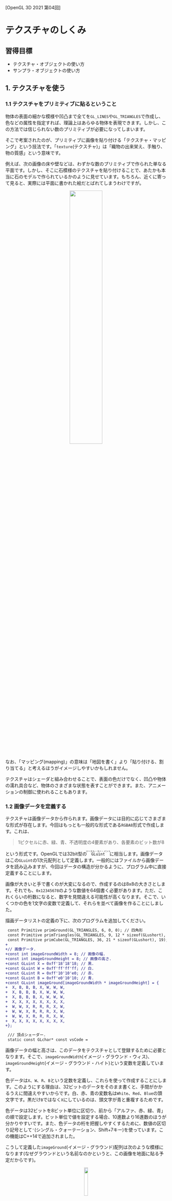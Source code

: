 [OpenGL 3D 2021 第04回]

# テクスチャのしくみ

## 習得目標

* テクスチャ・オブジェクトの使い方
* サンプラ・オブジェクトの使い方

## 1. テクスチャを使う

### 1.1 テクスチャをプリミティブに貼るということ

物体の表面の細かな模様や凹凸まで全てを`GL_LINES`や`GL_TRIANGLES`で作成し、色などの属性を指定すれば、理論上はあらゆる物体を表現できます。しかし、この方法では信じられない数のプリミティブが必要になってしまいます。

そこで考案されたのが、プリミティブに画像を貼り付ける「テクスチャ・マッピング」という技法です。「`texture`(テクスチャ)」は「織物の出来栄え、手触り、物の質感」という意味です。

例えば、次の画像の床や壁などは、わずかな数のプリミティブで作られた単なる平面です。しかし、そこに石模様のテクスチャを貼り付けることで、あたかも本当に石のモデルで作られているかのように見せています。もちろん、近くに寄って見ると、実際には平面に書かれた絵だとばれてしまうわけですが。

<p align="center">
<img src="images/04_textured_image.jpg" width="45%" />
</p>

なお、「マッピング(mapping)」の意味は「地図を書く」より「貼り付ける、割り当てる」と考えるほうがイメージしやすいかもしれません。

テクスチャはシェーダと組み合わせることで、表面の色だけでなく、凹凸や物体の濡れ具合など、物体のさまざまな状態を表すことができます。また、アニメーションの制御に使われることもあります。

### 1.2 画像データを定義する

テクスチャは画像データから作られます。画像データには目的に応じてさまざまな形式が存在します。今回はもっとも一般的な形式である`RGBA8`形式で作成します。これは、

>1ピクセルに赤、緑、青、不透明度の4要素があり、各要素のビット数が8

という形式です。OpenGLでは32bit型の<ruby>`GLuint`<rt>ジーエル・ユー・イント</rt></ruby>に相当します。画像データはこの`GLuint`の1次元配列として定義します。一般的にはファイルから画像データを読み込みますが、今回はデータの構造が分かるように、プログラム中に直接定義することにします。

画像が大きいと手で書くのが大変になるので、作成するのは8x8の大きさとします。それでも、`0x12345678`のような数値を64個書く必要があります。ただ、これくらいの桁数になると、数字を見間違える可能性が高くなります。そこで、いくつかの色を1文字の変数で定義して、それらを並べて画像を作ることにしました。

描画データリストの定義の下に、次のプログラムを追加してください。

```diff
 const Primitive primGround(GL_TRIANGLES, 6, 0, 0); // 四角形
 const Primitive primTriangles(GL_TRIANGLES, 9, 12 * sizeof(GLushort), 0); // 三角形
 const Primitive primCube(GL_TRIANGLES, 36, 21 * sizeof(GLushort), 19); // 立方体
+
+// 画像データ.
+const int imageGroundWidth = 8; // 画像の幅.
+const int imageGroundHeight = 8; // 画像の高さ.
+const GLuint X = 0xff'18'18'18; // 黒.
+const GLuint W = 0xff'ff'ff'ff; // 白.
+const GLuint R = 0xff'10'10'e0; // 赤.
+const GLuint B = 0xff'e0'10'10; // 青.
+const GLuint imageGround[imageGroundWidth * imageGroundHeight] = {
+  X, B, B, B, X, W, W, W,
+  X, B, B, B, X, W, W, W,
+  X, B, B, B, X, W, W, W,
+  X, X, X, X, X, X, X, X,
+  W, W, X, R, R, R, X, W,
+  W, W, X, R, R, R, X, W,
+  W, W, X, R, R, R, X, W,
+  X, X, X, X, X, X, X, X,
+};

 /// 頂点シェーダー.
 static const GLchar* const vsCode =
```

画像データの幅と高さは、このデータをテクスチャとして登録するために必要となります。そこで、`imageGroundWidth`(イメージ・グラウンド・ウィス)、`imageGroundHeight`(イメージ・グラウンド・ハイト)という変数を定義しています。

色データは`X`、`W`、`R`、`B`という定数を定義し、これらを使って作成することにします。このようにする理由は、32ビットのデータをそのまま書くと、手間がかかるうえに間違えやすいからです。白、赤、青の変数名は`White`、`Red`、`Blue`の頭文字です。黒だけ`B`ではなく`X`にしているのは、頭文字が青と重複するためです。

色データは32ビットを8ビット単位に区切り、前から「アルファ、赤、緑、青」の順で設定します。ビット単位で値を設定する場合、10進数より16進数のほうが分かりやすいです。また、色データの桁を把握しやすくするために、数値の区切り記号として`'`(シングル・クォーテーション、Shift+7キー)を使っています。この機能はC++14で追加されました。

こうして定義した`imageGround`(イメージ・グラウンド)配列は次のような模様になります(なぜグラウンドという名前なのかというと、この画像を地面に貼る予定だからです)。

<p align="center">
<img src="images/04_first_texture.png" width="15%" />
</p>

ところで、この画像では赤い部分が上に、青い部分が下になっていますね。しかし、先程定義した画像データでは、赤色を表す変数`R`は下に、青色を示す変数`B`は上に書いています。上下が逆さまになってますね。理由は、OpenGLの画像データが、画像の下から上に向かって記録するルールになっているからです。

### 1.3 <ruby>CreateImage2D<rt>クリエイト・イメージ・ツーディ</rt></ruby>を宣言する

それでは、画像データをテクスチャとして使えるようにしていきましょう。テクスチャを作成する関数は`CreateImage2D`(クリエイト・イメージ・ツーディ)という名前にします。`GLContext.h`を開き、次のプログラムを追加してください。

```diff
 GLuint CreateVertexArray(GLuint vboPosition, GLuint vboColor, GLuint ibo);
 GLuint CreateProgram(GLenum type, const GLchar* code);
 GLuint CreatePipeline(GLuint vp, GLuint fp);
+GLuint CreateImage2D(GLsizei width, GLsizei height, const void* data);

 } // namespace GLContext

 #endif // GLCONTEXT_H_INCLUDED
```

テクスチャの作成にはさまざまな情報が必要ですが、そのすべてを引数で指定するのは現実的ではありません。今回は、最低限必要な画像の幅、画像の高さ、画像データの3つを引数で指定できるようにして、残りの情報は関数の中で設定することにしました。

### 1.4 <ruby>CreateImage2D<rt>クリエイト・イメージ・ツーディ</rt></ruby>を定義する

テクスチャ作成関数は少し長いので、ちょっとずつ実装していきます。最初はコメントと雛形から書いていきましょう。`GLContext.cpp`を開き、`CreatePipeline`関数の定義の下に、次のプログラムを追加してください。

```diff
     glDeleteProgramPipelines(1, &id);
     return 0;
   }
   return id;
 }
+
+/**
+* 2Dテクスチャを作成する.
+*
+* @param width   画像の幅(ピクセル数).
+* @param height  画像の高さ(ピクセル数).
+* @param data    画像データのアドレス.
+*
+* @retval 0以外  作成したテクスチャ・オブジェクトのID.
+* @retval 0      テクスチャの作成に失敗.
+*/
+GLuint CreateImage2D(GLsizei width, GLsizei height, const void* data)
+{
+  glGetError(); // エラー状態をリセット.
+
+  GLuint id;
+
+  return id;
+}

 } // namespace GLContext
```

それではテクスチャ作成プログラムを書いていきましょう。テクスチャの作成は以下の4つの手順で行います。

>1. テクスチャ・オブジェクトを作成する。
>2. テクスチャ用のGPUメモリを確保する。
>3. テクスチャデータをGPUメモリにコピーする。
>4. テクスチャのパラメータを設定する。

`1.`の「テクスチャ・オブジェクトの作成」は、`glCreateTextures`(ジーエル・クリエイト・テクスチャーズ)関数で行います。`2.`の「GPUメモリの確保」は、`glTextureStorage2D`(ジーエル・テクスチャ・ストレージ・ツーディ)関数で行います。`CreateImage2D`関数の定義に次のプログラムを追加してください。

```diff
 GLuint CreateImage2D(GLsizei width, GLsizei height, const void* data)
 {
   glGetError(); // エラー状態をリセット.

+  // テクスチャ・オブジェクトを作成し、GPUメモリを確保する.
   GLuint id;
+  glCreateTextures(GL_TEXTURE_2D, 1, &id);
+  glTextureStorage2D(id, 1, GL_RGBA8, width, height);

   return id;
 }
```

<p><code class="tnmai_code"><strong>【書式】</strong><br>
void glCreateTextures(テクスチャの種類, 作成する数,<br>
&emsp;テクスチャ・オブジェクトIDを格納する変数のアドレス);
</code></p>

`glCreateTextures`は指定した種類のテクスチャ・オブジェクトを作成します。`glCreateBuffers`や`glCreateVertexArrays`などと同じく、一度に複数のオブジェクトを作成できます。

テクスチャの種類には様々なものが指定できますが、本テキストで使うテクスチャの種類は`GL_TEXTURE_2D`だけです。よく使われるテクスチャの種類を以下に示します。

定数名|内容
---|---
<ruby>GL_TEXTURE_1D<rt>ジーエル・テクスチャ・ワンディ</rt></rubh>|一次元画像
<ruby>GL_TEXTURE_2D<rt>ジーエル・テクスチャ・ツーディ</rt></rubh>|二次元画像
<ruby>GL_TEXTURE_3D<rt>ジーエル・テクスチャ・スリーディ</rt></rubh>|三次元画像
<ruby>GL_TEXTURE_CUBE_MAP<rt>ジーエル・テクスチャ・キューブ・マップ</rt></rubh>|キューブマップ画像
<ruby>GL_TEXTURE_2D_ARRAY<rt>ジーエル・テクスチャ・ツーディ・アレイ</rt></rubh>|二次元画像の配列
<ruby>GL_TEXTURE_BUFFER<rt>ジーエル・テクスチャ・バッファ</rt></rubh>|数値を格納するテクスチャ

テクスチャにはここに挙げた以外にも様々な種類があります。詳しくは`https://www.khronos.org/opengl/wiki/Texture#Theory`を参照してください。

<p><code class="tnmai_code"><strong>【書式】</strong><br>
void glTextureStorage2D(テクスチャ・オブジェクトID, 作成するレベル数,<br>
&emsp;内部イメージ形式, テクスチャの幅, テクスチャの高さ);
</code></p>

`glTextureStorage2D`はGPUメモリを確保し、テクスチャ・オブジェクトに割り当てます。必要なメモリ量は引数から自動的に計算されます。

「作成するレベル数」は、テクスチャが持つ「ミップマップ・レベルの枚数」です。ミップマップ(MIP map)というのは「オブジェクトとカメラの距離に応じて大きさの違うテクスチャを使い分ける機能」のことです。

プリミティブが遠くに表示される場合、そこに貼り付けた画像も縮小されます。しかし、画像の縮小はとても時間のかかる処理なので、ゲームなどでは使い物になりません。

しかし、実際のGPUは確かに非常に素早く縮小をやってのけています。実は、GPUは1/2の縮小までなら高速かつ正しく縮小できるように作られているのです。そのかわり、1/2より小さくなる場合は縮小っぽく見える処理でごまかします。そのため、あまり綺麗な見た目にはなりません。

MIPMAPは、事前に1/2, 1/4, 1/8,...のサイズに縮小した画像を用意しておくことで、どんなサイズでも正確に縮小できるようにします。また、遠距離の物体に対して巨大なテクスチャを読み込む必要がなくなるため、GPUが処理に使う時間も短くなります。

MIPMAPはレベル0が最も距離が近い場合で、数字が大きくなるほどより遠い場合に使われるテクスチャとなります。レベルの最大値はハードウェアやドライバによって違いますが、8か16が多いです。

>**【MIPってどういう意味？】**<br>
>MIPはラテン語の「*multum in parvo*」の略称です。これは「小さな入れ物に、たくさんの物が入っている」というような意味だそうです。

「内部イメージ形式」は、画像データがどのようにGPUメモリに格納されるかを指定します。よく使われる形式を以下に示します。

定数名|意味
:-:|---
<ruby>GL_R8<rt>ジーエル・アール・はち</rt></ruby>|8bitの赤成分のみ
<ruby>GL_RGBA8<rt>ジーエル・アールジービーエー・はち</rt></ruby>|それぞれ8bitの赤緑青および透明度の4成分
<ruby>GL_RGBA16F<rt>ジーエル・アールジービーエー・じゅうろく・エフ</rt></ruby>|それぞれ16bit浮動小数点数の赤緑青および透明度の4成分
<ruby>GL_RGB565<rt>ジーエル・アールジービー・ごーろくご</rt></ruby>|5bitの赤、6bitの緑、5bitの青の3成分

なお、一部の色成分だけを格納する形式を指定した場合、格納されない色成分を読み出した結果は0になります。例えば`GL_R8`を指定すると、赤成分だけを持つテクスチャが作られます。このテクスチャから緑や青成分を読み出すと、常に`0.0`になるということです。

`GL_R8`は、白黒画像を扱うために使われます。赤色だけの画像を扱えないわけではありませんが、基本的には単に1成分の画像を表す形式です。なお、現実の世界では純粋に単一色で表現できる物体はほとんど存在せず、基本的にはすべての色成分が混じっています。そのため、単色に見える物体であっても`GL_RGBA8`などのほうが適しています。

その他のさまざまな内部イメージ形式について、詳しくは`https://www.khronos.org/opengl/wiki/Image_Format`を参照してください。

「テクスチャの幅」と「テクスチャの高さ」は、テクスチャの縦と横のピクセル数です。今回は画像と同じにしています。最小値は`1`です。最大値は実行環境によって違いますが、OpenGL 4.0までは少なくとも`1024`、OpenGL 4.1以降は少なくとも`16384`が保証されています。

>**【数字の英語読みと日本語読み】**<br>
>英語のほうが発音が長くなる傾向があるため、数字部分に限っては日本語で読まれることが多いです。しかし、1D,2D,3Dについては、慣習的にワンディ、ツーディ、スリーディと発音されることが多いようです。とはいえ、いちディ、にーディ、さんディでも全く問題はありません。日本人になら十分に通じます。

### 1.5 GPUメモリに画像データを転送する

テクスチャ・オブジェクトを作成しGPUメモリを確保したら、そこに画像データを転送します。これには`glTextureSubImage2D`(ジーエル・テクスチャ・サブ・イメージ・ツーディ)関数を使います。

```diff
   GLuint id;
   glCreateTextures(GL_TEXTURE_2D, 1, &id);
   glTextureStorage2D(id, 1, GL_RGBA8, width, height);
+
+  // GPUメモリにデータを転送する.
+  glTextureSubImage2D(id, 0, 0, 0, width, height, GL_RGBA, GL_UNSIGNED_BYTE, data);
+  const GLenum result = glGetError();
+  if (result != GL_NO_ERROR) {
+    std::cerr << "[エラー]" << __func__ << "テクスチャの作成に失敗\n";
+    glDeleteTextures(1, &id);
+    return 0;
+  }

   return id;
 }
```

<p><code class="tnmai_code"><strong>【書式】</strong><br>
void glTextureSubImage2D(テクスチャ・オブジェクトID, 転送先レベル,<br>
&emsp;転送先X座標, 転送先Y座標, 転送データの幅, 転送データの高さ,<br>
&emsp;ピクセル形式, データの型, データのアドレス);
</code></p>

やたらとたくさんの引数を持つ関数ですが、言っていることは「「幅、高さ、画像形式、データの型」で定義されたデータを、テクスチャの「レベル、転送先X, Y座標」の位置にコピーせよ」という意味です。

例えば`glTextureStorage2D(id, 4, GL_RGBA8, 800, 600);`という引数でGPUメモリを確保したとします(緑の四角)。そこに`glTextureSubImage2D(id, 0, 200, 50, 500, 400, GL_RGBA, GL_UNSIGNED_BYTE, data);`という引数でデータを転送した場合、そのデータは下図のように転送されます(赤の四角)。

<p align="center">
<img src="images/04_gltexturesubimage2d.png" width="60%" /><br>
[800x600のテクスチャの(200, 50)の位置に、500x400の画像を転送]
</p>

「ピクセル形式」はデータに格納されている「色の種類と順序」を指定します。例えば、赤緑青の順で成分が格納されている場合は`GL_RGB`(ジーエル・アールジービー)を指定します。赤成分のみのデータの場合は`GL_RED`(ジーエル・レッド)を指定します。詳しくは`https://www.khronos.org/opengl/wiki/Pixel_Transfer#Pixel_format`を参照してください。

ピクセル形式と内部イメージ形式が異なる場合、OpenGLはピクセル形式を内部イメージ形式に変換してGPUメモリにコピーします。

>**【内部イメージ形式とピクセル形式の違い】**<br>
>「ピクセル形式」は、GPUメモリを確保するときに出てきた「内部イメージ形式」とよく似ています。しかし、両者はまったく異なる意味で使われます。間違えやすいので注意してください。とはいえ、多くの場合はほぼ同じ形式を指定することになります。<br>
>また、歴史的な理由で内部イメージ形式には、ピクセル形式と同じ定数を指定することが出来てしまいます。しかし、内部イメージ形式には常に`GL_RGBA8`のように末尾にサイズの付いた定数(あるいは圧縮形式の定数)を使ってください。そうすれば、ピクセル形式と混同することを避けられるでしょう。

「データの型」という引数は、転送元の(CPUメモリにある)画像が、どのように色を格納しているかを指定します。基本的には「各色成分の大きさ」を指定しますが、特殊な格納形式の場合は対応する定数を指定します。

例えば画像データの色成分が各色8ビット(=1バイト)で格納されている(一般的な画像の)場合、`GL_UNSIGNED_BYTE`を指定します。色成分が各色5ビットで、それを16ビット(=2バイト)に結合した値が格納されている場合は、`GL_UNSIGNED_SHORT_5_5_5_1`を指定します。詳しくは`https://www.khronos.org/opengl/wiki/Pixel_Transfer#Pixel_type`を参照してください。

データを転送したあとは、`glGetError`関数でエラーチェックを行います。エラー自体はデバッグ出力機能で検出できますが、エラーの有無で処理を分けたいときは自分で調べる必要があります。

`glGetError`は、エラーがなければ`GL_NO_ERROR`を返します。ということは、エラーが起きたときは「それ以外」が返されるわけです。だから、`result != GL_NO_ERROR`の場合にエラー処理を行うようにしています。

エラーが起きたときは、作成したテクスチャ・オブジェクトを削除しなくてはなりません。これには`glDeleteTextures`(ジーエル・デリート・テクスチャーズ)関数を使います。

<p><code class="tnmai_code"><strong>【書式】</strong><br>
void glDeleteTextures(削除する数,<br>
&emsp;テクスチャ・オブジェクトIDを格納する変数のアドレス);
</code></p>

テクスチャを削除したら`0`を返して終了します。バッファ・オブジェクトと同様に、`0`は「テクスチャ・オブジェクトがない」ことを示すからです。

これで`CreateImage2D`関数は完成です。

>**【1章のまとめ】**<br>
>
>* OpenGLの画像データは「画像の下から上」に向かって記録。
>* `glTextureSubImage2D`関数は、テクスチャの好きな場所に、好きな大きさのデータをコピーできる。

<div style="page-break-after: always"></div>

## 2. テクスチャの表示

### 2.1 テクスチャオブジェクトを作成する

`CreateImage2D`を使ってテクスチャオブジェクトを作成していきます。`degree`変数を定義するプログラムの下に、次のプログラムを追加してください。

```diff
   // 座標変換行列の回転角度.
   float degree = 0;

+  // テクスチャを作成.
+  const GLuint texGround = GLContext::CreateImage2D(
+    imageGroundWidth, imageGroundHeight, imageGround);
+  if (!texGround) {
+    return 1;
+  }

   // メインループ.
   while (!glfwWindowShouldClose(window)) {
```

地面用のテクスチャにする予定なので、変数名は`texGround`(テックス・グラウンド)としました。これでテクスチャオブジェクトの作成は完了です。

### 2.2 テクスチャオブジェクトを削除する

作成したテクスチャオブジェクトは、不要になったら削除しなければなりません。後始末をするプログラムに、次のプログラムを追加してください。

```diff
     glfwSwapBuffers(window);
   }

   // 後始末.
+  glDeleteTextures(1, &texGround);
   glDeleteProgramPipelines(1, &pipeline);
   glDeleteProgram(fp);
   glDeleteProgram(vp);
```

テクスチャオブジェクトを削除するには、`CreateImage2D`関数でも使った`glDeleteTextures`を使います。

### 2.4 サンプラとテクスチャ・イメージ・ユニット

OpenGLは作成したテクスチャオブジェクトを自動的に使ってくれたりはしません。テクスチャを使うようにシェーダを書き換える必要があります。`GLSL`でテクスチャを扱うには、テクスチャを選択する`sampler`(サンプラ)型と、テクスチャから色を取得する`texture`(テクスチャ)関数を使います。

テクスチャの種類に応じてさまざまなサンプラが存在します。今回扱うのは2Dテクスチャなので、`sampler2D`(サンプラ・ツーディ)を使います。1Dテクスチャなら`sampler1D`、3Dテクスチャなら`sampler3D`というように、テクスチャの種類によって使えるサンプラ型が決められています。間違ったサンプラ型を指定するとテクスチャを読み込めません。

サンプラ変数の名前は`texColor`(テックス・カラー)とします(`tex`は`texture`の短縮形)。それでは、フラグメント・シェーダに次のプログラムを追加してください。

```diff
 static const GLchar* const fsCode =
   "#version 450 \n"
   "layout(location=0) in vec4 inColor; \n"
   "out vec4 fragColor; \n"
+  "layout(binding=0) uniform sampler2D texColor; \n"
   "void main() { \n"
-  "  fragColor = inColor; \n"
+  "  vec4 tc = texture(texColor, gl_FragCoord.xy * 0.01); \n"
+  "  fragColor = inColor * tc; \n"
   "}";
```

サンプラは`uniform`変数でなければなりません。また、レイアウト修飾子には、`location`ではなく`binding`(バインディング)修飾子を書きます。`binding`修飾子は「テクスチャ・イメージ・ユニット」のユニット番号を指定します。

「テクスチャ・イメージ・ユニット」はOpenGLコンテキストの一部で、テクスチャとサンプラの割り当てを管理しています。サンプラ、テクスチャ、そしてテクスチャ・イメージ・ユニットは次の図のように接続されます。

<p align="center">
<img src="images/04_texture_image_unit.png" width="66%" /><br>
</p>

この図では、テクスチャAはユニット0を通じてサンプラXに割り当てられ、テクスチャBはユニット4を通じてサンプラYに割り当てられます。同様に、テクスチャCとサンプラZはユニット1を通じてつながっています。

同じテクスチャを複数のユニットに割り当てることができます。また、同じユニットに複数のサンプラを割り当てることもできます。例えば、テクスチャAをユニット0とユニット1に割り当て、ユニット0にはサンプラXとZを、ユニット1にはサンプラYを割り当てる、ということも可能です。

### 2.5 テクスチャから色を読み取る

<p><code class="tnmai_code"><strong>【書式】</strong><br>
vec4 texture(サンプラ, テクスチャ座標);
</code></p>

`texture`関数は、「サンプラ」に割り当てられたテクスチャから、「テクスチャ座標」の位置にある色を読み取ります。テクスチャ座標には`gl_FragCoord`(ジーエル・フラグ・コード)変数を使います。

`gl_FragCoord`は`vec4`型の`in`変数で、`gl_Position`と同じく`GLSL`で用途が決められています。この変数は`GLSL`が自動的に定義してくれるので、プログラマが定義する必要はありません。

`gl_FragCoord`には、スクリーン座標系においてピクセルが描かれる位置が格納されます。スクリーン座標系なので原点(0, 0)は左下、画面サイズは1280x720なので右上が(1279, 719)になります。ただ、この数値はテクスチャ座標としては大きすぎます。そこで、もう少し小さい数値にするために`0.01`を掛けているわけです。

#### スウィズリング

`vec4`など`GLSL`のベクトル型には「スウィズリング」という機能があります。`.`(ピリオド)に続いて`x`, `y`, `z`, `w`を書くことで、一部の要素だけを取り出したり、順序を入れ替えて取り出すことができます。上記のプログラムでは`gl_FragCoord`変数をテクスチャ座標として使うために、xy要素を2要素ベクトル(つまり`vec2`型)として取り出しています。

#### ベクトルの乗算

ベクトル型の乗算は、以下に示すように、お互いの要素を個別に乗算した結果になります。

>  ```c++
>  vec4 a = vec4(1, 2, 3, 4);
>  vec4 b = vec4(8, 7, 6, 5);
>  vec4 c = a * b;
>  vec4 d;
>  d.x = a.x * b.x;
>  d.y = a.y * b.y;
>  d.z = a.z * b.z;
>  d.w = a.w * b.w;
>  //この時点で変数cとdの値は等しい
>  ```

乗算だけでなく四則演算は全てこのルールで動作します。上記のプログラムでは、頂点カラーとテクスチャカラーを合成するために乗算を使っています。

### 2.7 テクスチャをテクスチャ・イメージ・ユニットに割り当てる

テクスチャを表示するための最後の仕事は、テクスチャをテクスチャ・イメージ・ユニットに割り当てる作業です。地面を表示するプログラムに、次のプログラムを追加してください。

```diff
     const glm::mat4 matMVP = matProj * matView * matModel;
     glProgramUniformMatrix4fv(vp, locMatTRS, 1, GL_FALSE, &matMVP[0][0]);
+
+    glBindTextureUnit(0, texGround); // テクスチャを割り当てる.

     primGround.Draw();
     primTriangles.Draw();
     primCube.Draw();
```

<p><code class="tnmai_code"><strong>【書式】</strong><br>
void glBindTextureUnit(ユニット番号, テクスチャオブジェクトID);
</code></p>

`glBindTextureUnit`関数を使うと、指定したテクスチャを「ユニット番号」に対応するテクスチャ・イメージ・ユニットに割り当てます。

プログラムが書けたらビルドして実行してください。以下ような画像が表示されたら成功です。

<p align="center">
<img src="images/04_result_1.png" width="50%" /><br>
</p>

>**【同時に使えるテクスチャの数】**<br>
>テクスチャ・イメージ・ユニットの数には限りがあります。さらに、シェーダステージごとに使える数の制限があります。OpenGL 4.1以上のバージョンでは、フラグメント・シェーダでは少なくとも16個のユニットが使えることになっています。この制限を超える数のテクスチャを使うときは、プログラムで適宜テクスチャを割り当て直さなくてはなりません。<br>
>なお、世の中には4.1対応を謳っているにもかかわらず、ユニット数が15個以下のGPUが存在しますので、気をつけてください。

### 2.8 テクスチャの割り当てを解除する

テクスチャを使い終わったら、すみやかに割り当てを解除しなければなりません。プリミティブを描画するたびに、割り当てられている全てのテクスチャに対して読み込み準備作業が発生するからです。

読み込み準備作業は、シェーダがそのテクスチャを使わなくても発生します。そのため、使われないテクスチャの準備にかかる時間のぶんだけ、本来の描画にかけられる時間が減ってしまいます。ですから、不必要に時間を消費しないように、使わないテクスチャの割り当てを解除しておく必要があるのです。

テクスチャの割り当てを解除するには`glBindTextureUnit`関数のテクスチャオブジェクトIDに`0`を指定します。OpenGLの仕様にはそう書いてあります。しかし、大変残念なことに、2021年3月現在、インテル社のWindows用グラフィックス・ドライバは、この仕様を満たしていません。

そこで、古い方法を使って割り当てを解除します。古い方法では`glActiveTexture`(ジーエル・アクティブ・テクスチャ)関数と、`glBindTexture`(ジーエル・バインド・テクスチャ)関数の2つを組み合わせます。プリミティブを描画するプログラムの下に、次のプログラムを追加してください。

```diff
     glBindTextureUnit(0, texGround); // テクスチャを割り当てる.

     primGround.Draw();
     primTriangles.Draw();
     primCube.Draw();
+
+    // テクスチャの割り当てを解除.
+    glActiveTexture(GL_TEXTURE0);
+    glBindTexture(GL_TEXTURE_2D, 0);

     glBindProgramPipeline(0);
     glBindVertexArray(0);
```

<p><code class="tnmai_code"><strong>【書式】</strong><br>
void glActiveTexture(テクスチャユニット番号);
</code></p>

`glActiveTexture`関数は、そのあとの`glBindTexture`関数が操作するテクスチャ・イメージ・ユニットの番号を指定します。ただし、番号は`GL_TEXTURE0`や`GL_TEXTURE15`といったマクロ定数で指定しなければなりません。

<p><code class="tnmai_code"><strong>【書式】</strong><br>
void glBindTexture(テクスチャの種類, テクスチャオブジェクトID);
</code></p>

`glBindTexture`関数は、`glActiveTexture`で指定したユニットに対して、テクスチャオブジェクトIDを割り当てます。テクスチャオブジェクトIDが`0`の場合は、現在割り当てられているテクスチャを解除します。

「テクスチャの種類」には、IDで指定したテクスチャが2次元テクスチャなのか、3次元テクスチャなのか、といったことをマクロ定数で指定します。バインドを解除するときは、現在割り当てられているテクスチャの種類を指定します。今回の場合、割り当てているのは2Dテクスチャなので、`GL_TEXTURE_2D`という定数を指定しています。

>**【なぜglBindTextureUnitが作られたのか】**<br>
>`glActiveTexture`と`glBindTexture`を使えば`glBindTextureUnit`と同じことが実現できます。それなのにOpenGL 4.5で`glBindTextureUnit`が追加されたのは、これらの古い関数は扱いを間違える可能性があったからです。古い方法では、種類の異なるテクスチャを同じテクスチャイメージスロットに割り当てることができてしまいます。割り当てたテクスチャのどれかひとつだけが有効で、それはOpenGLが勝手に決めてしまいます。つまり、使うテクスチャをプログラムで制御できないわけです。

プログラムが書けたらビルドして実行してください。割り当て解除プログラムを追加する前と全く同じ見え方になっていたら(多分)成功です。

<p align="center">
<img src="images/04_result_1.png" width="50%" /><br>
</p>

<pre class="tnmai_assignment">
<strong>【課題01】</strong>
立方体のための画像データを定義しなさい。大きさは6x6ピクセルで、上半分を緑色、下半分を茶色にしてください。配列変数の名前は<code>imageTree</code>としてください。
</pre>

<pre class="tnmai_assignment">
<strong>【課題02】</strong>
<code>GLContext::CreateImage2D</code>関数を使って、課題01で作成した<code>imageTree</code>からテクスチャオブジェクトを作成しなさい。テクスチャオブジェクトの変数名は<code>texTree</code>としてください。<code>glDeleteTextures</code>関数で削除するのを忘れないように。
</pre>

課題01と02で作成したテクスチャを立方体に貼り付けてみましょう。三角形を描画するプログラムの下に、次のプログラムを追加してください。

```diff
     primGround.Draw();
     primTriangles.Draw();
+
+    glBindTextureUnit(0, texTree); // テクスチャを割り当てる.
     primCube.Draw();

     // テクスチャの割り当てを解除.
     glActiveTexture(GL_TEXTURE0);
```

プログラムが書けたらビルドして実行してください。立方体が緑と茶色に塗られていたら成功です。

<p align="center">
<img src="images/04_result_1_1.png" width="50%" /><br>
</p>

>**【デフォルト・テクスチャに手を出すな！】**<br>
>実は、テクスチャ・オブジェクトID`0`には、OpenGLを初期化したときに自動的にテクスチャ・オブジェクトが割り当てられます(このテクスチャのことを「デフォルト・テクスチャ」といいます)。ですから厳密には「オブジェクトがない」という状態はありえません。デフォルト・テクスチャは、プリミティブごとにひとつのテクスチャしか使えなかったOpenGL 1.0時代の名残です。<br>
>デフォルト・テクスチャは特別扱いされていて、`glDeleteTextures`でも削除できません。また、他の`glCreate`系関数と同様に、`glCreateTextures`関数も絶対に`0`を返しません。しかし、それ以外はあらゆる操作を受け付けます。`0`を「テクスチャが設定されていないことを示す数値」として適切に使うために、デフォルト・テクスチャに何かを設定するべきではありません。

<br>

>**【2章のまとめ】**<br>
>
>* 「サンプラ」はシェーダがテクスチャを読み込むときに使うオブジェクト。
>* 「テクスチャ・イメージ・ユニット」はサンプラとテクスチャを結びつける機能。
>* シェーダでテクスチャを読み出すには、サンプラ変数を定義し、`texture`関数にサンプラ変数を指定する。
>* 環境によっては最新のOpenGLの関数が使えないことがある。

<div style="page-break-after: always"></div>

## 3. テクスチャ座標

### 3.1 テクスチャ座標を定義する

とりあえずは画像を表示できましたね。しかし、思っていたのとは違った見え方だったのではないでしょうか？　画像が地面と同じように、傾いて見えることを期待していたと思います。その理由は、プリミティブに「テクスチャ座標」を用意していなかったからです。

プリミティブに思い通りのテクスチャを貼り付けるには、画像の貼り付けたい部分の座標を、頂点データで指定しなければなりません。この座標を「テクスチャ座標」といいます。現在の頂点データにはテクスチャ座標がありませんので、追加していきましょう。

二次元画像の場合、当然ですがテクスチャ座標も二次元になります。テクスチャ座標は「テクスチャ座標系」で指定します。OpenGLのテクスチャ座標系は、画像の左下が原点(0,0)で画像の右上が(1,1)になっています。

<p align="center">
<img src="images/04_texture_coordinates.png" width="33%" /><br>
</p>

テクスチャ座標系の各軸は、`U, V`または`S, T`と呼ばれます(`X, Y`ではありません)。そのためテクスチャ座標は「UV座標」とか「ST座標」と呼ばれます。呼び方が違うだけで`UV`も`ST`も、`XY`と同じ2D座標です。そのため、実際のプログラムでは全て2Dベクトルとして扱います。

それでは、色データの定義の下に、次のプログラムを追加してください。

```diff
   {1.0f, 0.0f, 1.0f, 1.0f}, // 紫色
 };
+
+/// テクスチャ座標データ.
+const glm::vec2 texcoords[] = {
+  // 地面
+  { 0.0f, 0.0f},
+  { 1.0f, 0.0f},
+  { 1.0f, 1.0f},
+  { 0.0f, 1.0f},
+};

 /// インデックスデータ.
 const GLushort indices[] = {
```

テクスチャ座標は二次元座標なので`glm::vec2`(ジーエルエム・ベク・ツー)型の配列とします。変数名は`texcoords`(テックス・コーズ)とします。これは`texture coordinates`(テクスチャ・コーディネーツ、「テクスチャ座標」という意味)の短縮形です。

なお、本来は他のモデルについても、頂点データにテクスチャ座標を追加しなければなりません。しかし、手間がかかるので、とりあえず地面だけ設定しています。設定していない頂点のテクスチャ座標は(0, 0)になります。

>**【OpenGLのテクスチャ座標系はなぜSTなのか】**<br>
>OpenGLが`ST`を選んだ本当の理由は分かりません。そもそもテクスチャ座標系の軸の名前が`UV`や`ST`なのは、頂点座標との混同を避けるためです。`UV`については、頂点座標が`W`,`X`,`Y`,`Z`の4つを使っているので、その直前の文字が選ばれたと言われています。DirectXなど多くのシステムでは`UV`が使われています。<br>
>`ST`の由来は不明です。数学では平面上の座標を`r=r0+S*w+T*v`で表すから、という話があります。初期のOpenGLは学術的な利用が多かったので、その分野に関わる人間ならひと目で意味が分かる文字を選んだ、というのが根拠です。<br>
>また、OpenGLでは「エバリュエータ」と呼ばれる機能(現在は廃止)の座標に`U`と`V`を割り当てていました。これとの重複を避けるため、という理由もあったようです。<br>
>文献によっては「`ST`は`UV`を正規化した値(`S=U/テクスチャの幅`, `T=V/テクスチャの高さ`)」と説明されることもあります。実際、確かにOpenGLの`ST`は正規化されています。しかし、`UV`が正規化されていない値だという仕様は見当たりませんし、DirectXの`UV`は正規化されています。

### 3.2 テクスチャ座標をVAOに追加できるようにする

続いて、テクスチャ座標データを`VAO`に設定できるようにします。`GLContext.h`を開き、`CreateVertexArray`関数の宣言を次のように書き換えてください。

```diff
 namespace GLContext {

 GLuint CreateBuffer(GLsizeiptr size, const GLvoid* data);
-GLuint CreateVertexArray(GLuint vboPosition, GLuint vboColor, GLuint ibo);
+GLuint CreateVertexArray(GLuint vboPosition, GLuint vboColor,
+  GLuint vboTexcoord, GLuint ibo);
 GLuint CreateProgram(GLenum type, const GLchar* code);
 GLuint CreatePipeline(GLuint vp, GLuint fp);
 GLuint CreateImage2D(GLsizei width, GLsizei height, const void* data);
```

定義のほうにも引数を追加しましょう。`GLContext.cpp`を開き、次のインクルード文を追加してください。

```diff
 * @file GLContext.cpp
 */
 #include "GLContext.h"
+#include <glm/glm.hpp>
 #include <vector>
 #include <iostream>
```

`glm.hpp`は、GLMライブラリの基本的な型に関する宣言を含むヘッダファイルです。次に、`CreateVertexArray`関数の定義を次のように書き換えてください。

```diff
 * @param vboPosition VAOに関連付けられる座標データ.
 * @param vboColor    VAOに関連付けられるカラーデータ.
+* @param vboTexcoord VAOに関連付けられるテクスチャ座標データ.
 * @param ibo         VAOに関連付けられるインデックスデータ.
 *
 * @return 作成したVAO.
 */
-GLuint CreateVertexArray(GLuint vboPosition, GLuint vboColor, GLuint ibo)
+GLuint CreateVertexArray(GLuint vboPosition, GLuint vboColor,
+  GLuint vboTexcoord, GLuint ibo)
 {
-  if (!vboPosition || !vboColor || !ibo) {
+  if (!vboPosition || !vboColor || !vboTexcoord || !ibo) {
     return 0;
   }
```

続いて、空いている頂点アトリビュートにテクスチャ座標データを設定します。`0`と`1`は使用済みなので`2`番のアトリビュートを使うことにします。それから、空いているバインディング・ポイントを使ってテクスチャ座標データを頂点アトリビュートに割り当てます。アトリビュートと同じく2番のバインディング・ポイントを使うことにします。

`vboColor`をバインディング・ポイントに割り当てるプログラムの下に、次のテクスチャ座標を割り当てるプログラムを追加してください。

```diff
   glVertexArrayAttribBinding(id, colorIndex, colorBindingIndex);
   glVertexArrayVertexBuffer(id, colorBindingIndex, vboColor, 0, sizeof(Color));
+
+  // テクスチャ座標データをバインディングポイントに割り当てる.
+  const GLuint texcoordIndex = 2;
+  const GLuint texcoordBindingIndex = 2;
+  glEnableVertexArrayAttrib(id, texcoordIndex);
+  glVertexArrayAttribFormat(id, texcoordIndex, 2, GL_FLOAT, GL_FALSE, 0);
+  glVertexArrayAttribBinding(id,texcoordIndex, texcoordBindingIndex);
+  glVertexArrayVertexBuffer(
+    id, texcoordBindingIndex, vboTexcoord, 0, sizeof(glm::vec2));

   glVertexArrayElementBuffer(id, ibo);

   return id;
```

さきほど`glm.hpp`をインクルードしたのは、`GlVertexArrayVertexBuffer`関数に設定する「要素間の距離」の計算で使うためです。各関数については第02回のテキストを参照してください。

### 3.3 バッファオブジェクトをVAOに設定する

`Main.cpp`に戻り、テクスチャ座標データからバッファオブジェクトを作成します。`VAO`を作成するプログラムを、次のように変更してください。

```diff
   // VAOを作成する.
   const GLuint vboPosition = GLContext::CreateBuffer(sizeof(positions), positions);
   const GLuint vboColor = GLContext::CreateBuffer(sizeof(colors), colors);
+  const GLuint vboTexcoord = GLContext::CreateBuffer(sizeof(texcoords), texcoords);
   const GLuint ibo = GLContext::CreateBuffer(sizeof(indices), indices);
-  const GLuint vao = GLContext::CreateVertexArray(vboPosition, vboColor, ibo);
+  const GLuint vao = GLContext::CreateVertexArray(
+    vboPosition, vboColor, vboTexcoord, ibo);
   if (!vao) {
     return 1;
   }
```

作成したバッファオブジェクトは、不要になったら削除しなくてはならないのでした。後始末をしている部分に、次のプログラムを追加してください。

```diff
   glDeleteProgram(vp);
   glDeleteVertexArrays(1, &vao);
   glDeleteBuffers(1, &ibo);
+  glDeleteBuffers(1, &vboTexcoord);
   glDeleteBuffers(1, &vboColor);
   glDeleteBuffers(1, &vboPosition);
```

### 3.4 頂点シェーダにテクスチャ座標を送る

テクスチャ座標データを用意して`VAO`に設定したので、そのデータを使うようにシェーダを書きかえましょう。頂点データは頂点シェーダに送られますので、まずはこちらから対応していきます。`Main.cpp`を開き、頂点シェーダに次のプログラムを追加してください。

```diff
   "#version 450 \n"
   "layout(location=0) in vec3 vPosition; \n"
   "layout(location=1) in vec4 vColor; \n"
+  "layout(location=2) in vec2 vTexcoord; \n"
   "layout(location=0) out vec4 outColor; \n"
+  "layout(location=1) out vec2 outTexcoord; \n"
   "out gl_PerVertex { \n"
   "  vec4 gl_Position; \n"
   "}; \n"
   "layout(location=0) uniform mat4 matTRS; \n"
   "void main() { \n"
   "  outColor = vColor; \n"
+  "  outTexcoord = vTexcoord; \n"
   "  gl_Position = matTRS * vec4(vPosition, 1.0); \n"
   "}";
```

バーテックス・プラーによって読み取られたテクスチャ座標は、`in`変数の`vTexcoord`(ブイ・テックスコード)に格納されます。なぜなら、テクスチャ座標のバインディング・ポイントに`2`を指定したからです。

そして、シェーダプログラムでは、これを`outTexcoord`(アウト・テックスコード)変数に代入します。`outTexcoord`は`out`変数で、ロケーション番号は`1`です。そのため、この変数に代入した値はフラグメント・シェーダの1番目の入力変数に送られます。

### 3.5 フラグメントシェーダでテクスチャ座標を使う

フラグメントシェーダのほうにもテクスチャ座標を追加しましょう。フラグメントシェーダに次のプログラムを追加してください。

```diff
 static const GLchar* const fsCode =
   "#version 450 \n"
   "layout(location=0) in vec4 inColor; \n"
+  "layout(location=1) in vec2 inTexcoord; \n"
   "out vec4 fragColor; \n"
   "layout(binding=0) uniform sampler2D texColor; \n"
   "void main() { \n"
-  "  vec4 tc = texture(texColor, gl_FragCoord.xy * 0.01); \n"
+  "  vec4 tc = texture(texColor, inTexcoord); \n"
   "  fragColor = inColor * tc; \n"
   "}";
```

上記のプログラムでは、1番の入力変数にテクスチャ座標を受け取り、それを`texture`関数の引数として使っています。これで、頂点のテクスチャ座標を元にしてテクスチャが貼られるようになります。プログラムが書けたらビルドして実行してください。テクスチャが地面いっぱいに表示されていたら成功です。

<p align="center">
<img src="images/04_result_3.png" width="50%" /><br>
</p>

>**【3章のまとめ】**<br>
>
>* プリミティブにテクスチャを貼り付けるには、頂点にテクスチャ座標を設定する。
>* テクスチャ座標は2次元座標で、通常は0.0～1.0の範囲で指定する。

<div style="page-break-after: always"></div>

## 4. サンプラ・オブジェクト

### 4.1 ラップ・モード

下の画像の赤で囲んだ部分に注目してください。地面の端っこが青色っぽくなっていたり、赤色っぽくなっている部分がありますね。

<p align="center">
<img src="images/04_color_leak_from_the_other_side.png" width="50%" /><br>
</p>

しかし、画像データは下記の形だったはずです。上端の部分は全部黒で、先ほどの画像のように青や赤は見えません。これはどういうことなんでしょう。

<p align="center">
<img src="images/04_where_is_leaking_color_from.png" width="15%" /><br>
</p>

画像の端に色がつくのは、GPUがテクスチャ座標0.0～1.0の外側を自動的に計算しているためです。つまり、自動計算された色が見えてしまっているわけです。

テクスチャ座標は、0.0より小さくしたり、1.0より大きくすることが可能です。0.0～1.0の範囲を超えた部分の色は、GPUが自動計算します。この計算方法は「ラップ・モード」を指定することで変更できます。

ラップ・モードには以下の5種類が指定できます。オレンジの枠の中が画像データ、外がGPUの作り出すデータです。

<p align="center">
<img src="images/04_texture_wrap_mode_list.png" width="80%" /><br>
</p>

最初、ラップ・モードには一番左の`GL_REPEAT`(ジーエル・リピート)が設定されています。`GL_REPEAT`は、0.0～1.0の外側に同じ画像データを無限に並べます。計算上は「整数部分を切り捨てる」という動作になります。このため、テクスチャ座標0.5と4129.5はどちらも同じピクセルデータが使われます。

`GL_REPEAT`では同じ画像データが並べられるので、上端を超えた部分には画像データの一番下の部分が繋がります(画像がループしているイメージです)。さきほどの赤丸の部分は、画像の下端の色が表示されていたわけです。

そして、GPUはテクスチャを拡大・縮小するとき周囲のピクセルの色を混ぜ合わせます。これは色がなめらかに移り変わるようにするためです。この混ぜ合わせ機能と`GL_REPEAT`の組み合わせによって、反対側の色が混ざって見えているわけです。

### 4.2 サンプラ・オブジェクト作成関数を定義する

反対側の色が混ざらないようにするには、ラップ・モードを`GL_CLAMP_TO_EDGE`(ジーエル・クランプ・トゥ・エッジ)に切り替えます。`GL_CLAMP_TO_EDGE`では、画像の端の部分の色が、外側に向かって無限に並べられます。

ラップ・モードの指定には「サンプラ・オブジェクト」というものを使います。まずはサンプラオブジェクトを作成する関数を作りましょう。関数名は`CreateSampler`(クリエイト・サンプラ)とします。`GLContext.h`を開き、次のプログラムを追加してください。

```diff
 GLuint CreateProgram(GLenum type, const GLchar* code);
 GLuint CreatePipeline(GLuint vp, GLuint fp);
+GLuint CreateSampler(GLenum wrapMode);
 GLuint CreateImage2D(GLsizei width, GLsizei height, const void* data);

 } // namespace GLContext

 #endif // GLCONTEXT_H_INCLUDED
```

続いて`GLContext.cpp`を開き、`CreatePipeline`関数の定義の下に、次のプログラムを追加してください。

```diff
     glDeleteProgramPipelines(1, &id);
     return 0;
   }
   return id;
 }
+
+/**
+* サンプラ・オブジェクトを作成する.
+*
+* @param wrapMode  ラップ・モード.
+*
+* @retval 0以外 作成したサンプラ・オブジェクト.
+* @retval 0     サンプラ・オブジェクトの作成に失敗.
+*/
+GLuint CreateSampler(GLenum wrapMode)
+{
+  glGetError(); // エラー状態をリセット.
+
+  GLuint id;
+
+  return id;
+}

 /**
 * 2Dテクスチャを作成する.
```

 サンプラオブジェクトの作成には`glCreateSamplers`(ジーエル・クリエイト・サンプラーズ)関数を使います。`CreateSampler`関数に次のプログラムを追加してください。

```diff
 GLuint CreateSampler(GLenum wrapMode)
 {
   glGetError(); // エラー状態をリセット.

+  // サンプラ・オブジェクトを作成する.
   GLuint id;
+  glCreateSamplers(1, &id);
+  if (glGetError() != GL_NO_ERROR) {
+    std::cerr << "[エラー]" << __func__ << "サンプラの作成に失敗\n";
+    glDeleteSamplers(1, &id);
+    return 0;
+  }

   return id;
 }
```

<p><code class="tnmai_code"><strong>【書式】</strong><br>
void glCreateSamplers(作成するサンプラの数, サンプラIDを格納する変数のアドレス);
</code></p>

`glCreateSamplers`関数を実行したらエラーチェックを行います。`glGetError`が`GL_NO_ERROR`以外を返した場合、サンプラの作成は失敗です。そのときは`glDeleteSamplers`(ジーエル・デリート・サンプラーズ)関数でサンプラを削除して`0`を返します。

<p><code class="tnmai_code"><strong>【書式】</strong><br>
void glDeleteSamplers(削除するサンプラの数, サンプラIDを格納する変数のアドレス);
</code></p>

次にラップ・モードを設定します。サンプラを作成するプログラムの下に、次のプログラムを追加してください。

```diff
     glDeleteSamplers(1, &id);
     return 0;
   }
+
+  // ラップ・モードを設定する.
+  glSamplerParameteri(id, GL_TEXTURE_WRAP_S, wrapMode);
+  glSamplerParameteri(id, GL_TEXTURE_WRAP_T, wrapMode);
+  if (glGetError() != GL_NO_ERROR) {
+    std::cerr << "[エラー]" << __func__ << ":ラップモードではない値が指定された.\n";
+    glDeleteSamplers(1, &id);
+    return 0;
+  }

   return id;
 }
```

ラップ・モードを設定するには`glSamplerParameteri`(ジーエル・サンプラ・パラメータ・アイ)関数を使います。

<p><code class="tnmai_code"><strong>【書式】</strong><br>
void glSmaplerParameteri(サンプラオブジェクトID, パラメータの種類, 設定する値);
</code></p>

* <ruby>**GL_TEXTURE_WRAP_S**<rt>ジーエル・テクスチャ・ラップ・エス</rt></ruby><br>
  <ruby>**GL_TEXTURE_WRAP_T**<rt>ジーエル・テクスチャ・ラップ・ティ</rt></ruby><br>
  0.0未満または1.0以上のテクスチャ座標が指定された場合の、横及び縦方向の座標の扱い方です(OpenGLではテクスチャ座標系の軸を表すのに`X`と`Y`ではなく`S`と`T`を使います)。それぞれ、次の4種類のうちから指定できます。

  ラップモード名|効果
  ---|---
  <ruby>GL_CLAMP_TO_EDGE<rt>ジーエル・クランプ・トゥ・エッジ</rt></ruby> | 0.0未満は0.0、1.0以上は1.0に切り捨てられます。
  <ruby>GL_CLAMP_TO_BORDER<rt>ジーエル・クランプ・トゥ・ボーダー</rt></ruby> | 0.0未満、1.0以上の座標は、全て<ruby>`GL_TEXTURE_BORDER_COLOR`<rt>ジーエル・テクスチャ・ボーダー・カラー</rt></ruby>というパラメータで設定した色になります。
  <ruby>GL_REPEAT<rt>ジーエル・リピート</rt></ruby> | 整数部を無視します。例えば3.5と0.5は同じ、-1.3と0.7と同じピクセルを指します。
  <ruby>GL_MIRRORED_REPEAT<rt>ジーエル・ミラード・リピート</rt></ruby> | `GL_REPEAT`と同様に整数部を無視しますが、整数部が奇数の場合は`1-小数部`を使います。例えば`2.6`は`0.6`になりますが、`1.6`の場合は`0.4`になります。負数も同様に`-0.3`は`0.3`になり、`-1.3`は`0.7`になります。
  <ruby>GL_MIRROR_CLAMP_TO_EDGE<rt>ジーエル・ミラー・クランプ・トゥ・エッジ</rt></ruby> | **このモードはOpenGL 4.4で追加されました。** -1.0～1.0の範囲は`GL_MIRRORED_REPEAT`と同様に動作し、その外側は`GL_CLAMP_TO_EDGE`のように動作します。

これでサンプラを作成する関数は完成です。

### 4.3 サンプラオブジェクトを作る

それではサンプラオブジェクトを使ってみましょう。`Main.cpp`を開き、テクスチャを作成するプログラムの下に、次のプログラムを追加してください。

```diff
  if (!texGround || !texTree) {
    return 1;
  }
+
+  // サンプラを作成.
+  const GLuint sampler = GLContext::CreateSampler(GL_CLAMP_TO_EDGE);
+  if (!sampler) {
+    return 1;
+  }

  // メインループ.
  while (!glfwWindowShouldClose(window)) {
```

他のオブジェクトと同じく、サンプラオブジェクトも不要になったら削除しなくてはなりません。後始末をするプログラムに、次のプログラムを追加してください。

```diff
   // 後始末.
+  glDeleteSamplers(1, &sampler);
   glDeleteTextures(1, &texTree);
   glDeleteTextures(1, &texGround);
   glDeleteProgramPipelines(1, &pipeline);
```

### 4.4 サンプラオブジェクトを使う

サンプラオブジェクトを有効にするには`glBindSampler`(ジーエル・バインド・サンプラ)関数を使って「テクスチャ・イメージ・ユニット」に割り当てます。`VAO`を割り当てるプログラムの下に、次のプログラムを追加してください。

```diff
     glBindVertexArray(vao);
     glBindProgramPipeline(pipeline);
+    glBindSampler(0, sampler);
+
    float s = sin(glm::radians(degree));
    float c = cos(glm::radians(degree));
```

描画が終わったらサンプラの割り当てを解除しましょう。テクスチャの割り当てを解除するプログラムの下に、次のプログラムを追加してください。

```diff
     // テクスチャの割り当てを解除.
     glActiveTexture(GL_TEXTURE0);
     glBindTexture(GL_TEXTURE_2D, 0);

+    glBindSampler(0, 0);
     glBindProgramPileline(0);
     glBindVertexArray(0);
```

<p><code class="tnmai_code"><strong>【書式】</strong><br>
void glBindSampler(ユニット番号, サンプラオブジェクトID);
</code></p>

この関数は`glBindTextureUnit`関数のサンプラオブジェクト版です。

プログラムが書けたらビルドして実行してください。下の画像のように、地面の奥側が完全に黒くなっていたら成功です。

<p align="center">
<img src="images/04_result_4.png" width="50%" /><br>
</p>

### 4.5 拡大・縮小フィルタ

テクスチャの色がボケているのは、画像を拡大・縮小するとき色がなめらかに変化するように、GPUが近くのピクセルの色を混ぜ合わせるからです。この機能を「拡大・縮小フィルタ」といいます。

次の図は、フィルタの種類によって色がどう混ぜ合わされるかを示したものです。

<p align="center">
<img src="images/04_texture_filter_list.png" width="75%" /><br>
</p>

中央の画像を見てください。太い線はテクスチャのピクセルを示しています。細い線は実際に描画されるピクセル(フラグメントといいます)を示しています。

`GL_LINEAR`(ジーエル・リニア)は、フラグメントに近い4つのピクセルを選び、フラグメントの中心から各ピクセルの中心までの距離の比率で色を混ぜ合わせます。フィルタを設定していないときは、この動作になります。

一方、`GL_NEAREST`は各フラグメントの中心部分の色だけが使われます。そのため、どれだけ拡大しても色が混ざることはありません。

混ぜ方はこの2通りだけです。縮小フィルタについては、ミップマップに関連してさらにいくつかの設定が存在します。

なお、ミップマップは簡単にいうと、描画速度を向上させるために、ポリゴンが表示されるサイズに応じて、大きさの異なるテクスチャを使い分けるテクニックです。本テキストではこのテクニックは使いません。

それでは、実際にフィルタを設定していきましょう。`GLContext.cpp`を開き、`CreateSampler`関数に次のプログラムを追加してください。

```diff
     std::cerr << "[エラー]" << __func__ << ":ラップモードではない値が指定された.\n";
     glDeleteSamplers(1, &id);
     return 0;
   }
+
+  // フィルタを設定する.
+  glSamplerParameteri(id, GL_TEXTURE_MIN_FILTER, GL_NEAREST_MIPMAP_NEAREST);
+  glSamplerParameteri(id, GL_TEXTURE_MAG_FILTER, GL_NEAREST);
+  if (glGetError() != GL_NO_ERROR) {
+    std::cerr << "[エラー]" << __func__ << ":フィルタではない値が指定された.\n";
+    glDeleteSamplers(1, &id);
+    return 0;
+  }

   return id;
 }
```

縮小フィルタ、拡大フィルタの名前と設定する値を以下に示します。

* <ruby>**GL_TEXTURE_MIN_FILTER**<rt>ジーエル・テクスチャ・ミン・フィルタ</rt></ruby><br>
  テクスチャを縮小表示する場合の読み取り方法です(`MIN`は`minify`(ミニファイ、縮小する)の略です)。これには以下の6種類があります。

  縮小フィルタ名|効果
  ---|---
  <ruby>GL_NEAREST<rt>ジーエル・ニアレスト</rt></ruby> | 読み取るテクスチャ座標に最も近い1ピクセルを読み取ります。ミップマップがある場合、最小レベルが使われます。
  <ruby>GL_LINEAR<rt>ジーエル・リニア</rt></ruby> | 読み取るテクスチャ座標に最も近い4ピクセルを読み取り、距離による加重平均を取ります。ミップマップがある場合、最小レベルが使われます。
  <ruby>GL_NEAREST_MIPMAP_NEAREST<rt>ジーエル・ニアレスト・ミップマップ・ニアレスト</rt></ruby> | カメラからの距離に最も合うミップレベルのテクスチャを選び、`GL_NEAREST`方式で読み取ります。
  <ruby>GL_LINEAR_MIPMAP_NEAREST<rt>ジーエル・リニア・ミップマップ・ニアレスト</rt></ruby> | カメラからの距離に最も合うミップレベルのテクスチャを選び、`GL_LINEAR`方式で読み取ります。
  <ruby>GL_NEAREST_MIPMAP_LINEAR<rt>ジーエル・ニアレスト・ミップマップ・リニア</rt></ruby> | カメラからの距離が最も近いミップレベルのテクスチャを2つ選び、それぞれ`GL_NEAREST`方式で読み取ったあと、カメラからの距離による加重平均を取ります。
  <ruby>GL_LINEAR_MIPMAP_LINEAR<rt>ジーエル・リニア・ミップマップ・リニア</rt></ruby> | カメラからの距離が最も近いミップレベルのテクスチャを2つ選び、それぞれ`GL_LINEAR`方式で読み取ったあと、カメラからの距離による加重平均を取ります。

  初期値は`GL_NEAREST_MIPMAP_LINEAR`です。名前に`MIPMAP`が含まれる値はミップマップを設定したテクスチャ用です。ミップマップを使わない場合は`GL_NEAREST`か`GL_LINEAR`に変更しなければなりません。

* <ruby>**GL_TEXTURE_MAG_FILTER**<rt>ジーエル・テクスチャ・マグ・フィルタ</rt></ruby><br>
  テクスチャを拡大表示する場合の読み取り方法です(`MAG`は`magnify`(マグニファイ、拡大する)の略です)。指定できるのは以下の2種類だけです。拡大では常に最大レベル(通常はレベル0)のテクスチャを使うため、MIPMAPを扱うフィルタは存在しないからです。

  拡大フィルタ名|効果
  ---|---
  <ruby>GL_NEAREST<rt>ジーエル・ニアレスト</rt></ruby> | 読み取るテクスチャ座標に最も近い1ピクセルを読み取ります。
  <ruby>GL_LINEAR<rt>ジーエル・リニア</rt></ruby> | 読み取るテクスチャ座標に最も近い4ピクセルを読み取り、距離による加重平均を取ります。
  
  このパラメータの初期値は`GL_LINEAR`です。なので、今回の場合は設定しなくても問題はなかったりします。それでも設定しているのは、`GL_TEXTURE_MIN_FILTER`だけ変更して`GL_TEXTURE_MAG_FILTER`の設定を忘れる、というミスを防ぐためです。

2種類のフィルタの使い分けですが、基本的には`GL_LINEAR`を使ってください。ドット絵風にしたい場合だけ`GL_NEAREST`を試してみるといいでしょう。

プログラムが書けたらビルドして実行してください。以下のように境界がはっきりとした画像が表示されたら成功です。

<p align="center">
<img src="images/04_result_5.png" width="50%" /><br>
</p>

>**【その他のサンプラ・パラメータについて】**<br>
>詳細は`https://www.khronos.org/opengl/wiki/Sampler_Object`を参照してください。

### 4.6 0.0～1.0の範囲を超えるテクスチャ座標

テクスチャ座標系について「画像の左下が(0,0)、右上が(1,1)」と説明しました。そして、それを超える範囲がどうなるのかは、ラップ・モードによって変わるのでした。

地面のテクスチャ座標を変更したらどうなるかを見てみましょう。地面のテクスチャ座標データを、次のように変更してください。

```diff
 /// テクスチャ座標データ.
 const glm::vec2 texcoords[] = {
   // 地面
-  { 0.0f, 0.0f },
-  { 1.0f, 0.0f },
-  { 1.0f, 1.0f },
-  { 0.0f, 1.0f },
+  {-4.0f,-4.0f },
+  { 4.0f,-4.0f },
+  { 4.0f, 4.0f },
+  {-4.0f, 4.0f },
 };

 /// インデックスデータ.
 const GLushort indices[] = {
```

プログラムが書けたらビルドして実行してください。以下の画像のように、`GL_CLAMP_TO_EDGE`の説明と同じように表示されていたら成功です。

<p align="center">
<img src="images/04_result_6.png" width="50%" /><br>
</p>

<pre class="tnmai_assignment">
<strong>【課題03】</strong>
ラップ・モードを変更して実行し、5.1節の図のとおりに見た目が変化することを確認しなさい。
立方体の描画をコメント化などで一時的に無効化しておくと確認しやすいでしょう。
確認したあとは<code>GL_REPEAT</code>を設定しなさい。
</pre>

<pre class="tnmai_assignment">
<strong>【課題04】</strong>
地面にグラデーションがかかって表示されるのは、地面の色データが合成されているためです。
画像データの色が表示されるように、地面の色データを白に変更しなさい。
</pre>

>**【4章のまとめ】**<br>
>
>* 0.0～1.0を超えるテクスチャ座標の色は、ラップモードによってGPUが自動的に決定する。
>* ラップモートを変えることで、0.0～1.0の外側の色を変更できる。
>* 拡大・縮小フィルタを指定すると、テクスチャをピクセル単位で描画するか、なめらかに描画するかを変更できる。

<div style="page-break-after: always"></div>

## 5. 木を植える

### 5.1 木モデルを作る

地面だけだと見た目が寂しいので、木を植えましょう。といっても、複雑な形状を作るのは大変なので、
緑と茶色の四角錐を縦に重ねて「木」と言い張ることにします。まずは次の課題を行って、頂点データを追加してください。

<pre class="tnmai_assignment">
<strong>【課題05】</strong>
以下の図にあるピンクの数字は頂点のインデックス、白い数字は頂点の座標を示しています。
<code>positions</code>配列に、以下の図にある12個の頂点座標をインデックス0番から11番まで順番に追加しなさい。
次に、追加した座標データに対応する色データを、<code>colors</code>配列に追加しなさい。色は白とします。
<p align="center"><img src="images/04_tree_geometry_0.png" width="40%"/> <img src="images/04_tree_geometry_1.png" width="37%"/></p></pre>

<pre class="tnmai_assignment">
<strong>【課題06】</strong>
以下の図を参考にして、<code>texcoodes</code>配列に12個のテクスチャ座標を追加しなさい。例えば、0番目のテクスチャ座標は<code>(0.5, 1.0)</code>、1番目のテクスチャ座標は<code>(0.0, 0.5)</code>になります。
<p align="center"><img src="images/04_tree_texture_0.png" width="23%"/> <img src="images/04_tree_texture_1.png" width="23%"/></p></pre>

続いて、インデックスデータを追加しましょう。`indices`配列に次のプログラムを追加してください。

```diff
  // 立方体
  0, 1, 2, 2, 3, 0, 4, 5, 1, 1, 0, 4,
  5, 6, 2, 2, 1, 5, 6, 7, 3, 3, 2, 6,
  7, 4, 0, 0, 3, 7, 7, 6, 5, 5, 4, 7,
+
+ // 木
+ 0, 1, 2, 0, 2, 3, 0, 3, 4, 0, 4, 5, 1, 4, 3, 3, 2, 1, // 葉
+ 6, 7, 8, 6, 8, 9, 6, 9,10, 6,10,11, 7,10, 9, 9, 8, 7, // 幹
 };

 // 描画データ.
```

なお、立方体のインデックスは個々人で書き方が異なると思います。ですから、テキストと違っていても気にしないでください。

最後に描画データを追加します。新しい描画データを定義するには、「インデックスデータの数」、「インデックスデータの位置」、「頂点データの位置」の3つを調べる必要があります。

「インデックスデータの数」は、追加したインデックスの数そのものです。上記で追加したデータ数を数えると36個だと分かります。

「インデックスデータの位置」は、追加したデータの先頭が`indices`配列の何番目にあるか、です。この数値はこれまでに作成したインデックスデータによって違うので、実際に数<rt>かぞ</rt></ruby>える必要があります。

<pre class="tnmai_assignment">
<strong>【課題07】</strong>
<code>indices</code>について、木のインデックスデータの前にあるデータの数を調べなさい。
図形ごとのデータ数を、コメントとしてメモしておくと間違えにくいでしょう。
</pre>

「頂点データの位置」も、インデックスデータの位置と同様に<ruby>数<rt>かぞ</rt></ruby>えなくてはなりません。

<pre class="tnmai_assignment">
<strong>【課題08】</strong>
<code>positions</code>について、木の座標データの前にあるデータの数をかぞえなさい。
図形ごとのデータ数を、コメントとしてメモしておくと間違えにくいでしょう。
</pre>

3つの数値が得られたので、描画データに次のプログラムを追加してください。「課題??の値」と書かれている部分は、それぞれ上記の課題で調べた数値で置き換えてください。

```diff
 const Primitive primTriangles(GL_TRIANGLES, 9, 12 * sizeof(GLushort), 0); // 三角形
 const Primitive primCube(GL_TRIANGLES, 36, 21 * sizeof(GLushort), 19); // 立方体
+const Primitive primTree(GL_TRIANGLES, 36, 課題07の値 * sizeof(GLushort), 課題08の値); // 木

 // 画像データ.
 const int imageGroundWidth = 8; // 画像の幅.
```

描画データを作成したので木を表示しましょう。立方体を表示するプログラムを次のように変更してください。

```diff
     primGround.Draw();
     primTriangles.Draw();

     glBindTextureUnit(0, texTree); // テクスチャを割り当てる.
-    primCube.Draw();
+    primTree.Draw();

     // テクスチャの割り当てを解除.
     glActiveTexture(GL_TEXTURE0);
     glBindTexture(GL_TEXTURE_2D, 0);
```

プログラムが書けたらビルドして実行してください。次のように小さな木が表示されていたら成功です。

<p align="center">
<img src="images/04_result_7.png" width="50%" /><br>
</p>

### 5.2 複数の木を植える

木が1本だけではさびしいので、もっとたくさん植えたいですね。描画のたびにモデル行列を変更することで、3Dモデルの表示位置や角度、大きさを変えられます、します。`for`を使って5本の木を並べて植えてみましょう。木を表示するプログラムを、次のように変更してください。

```diff
     primTriangles.Draw();

     glBindTextureUnit(0, texTree); // テクスチャを割り当てる.
+    // 木の配置データ.
+    const glm::vec3 treePosList[] = {
+      {-18, 0, -18}, {-14, 0, -18}, {-10, 0, -18}, { -6, 0, -18}, { -2, 0, -18},
+    };
+    for (auto pos : treePosList) {
+      const glm::mat4 matModel = glm::translate(glm::mat4(1), pos);
+      const glm::mat4 matMVP = matProj * matView * matModel;
+      glProgramUniformMatrix4fv(vp, locMatTRS, 1, GL_FALSE, &matMVP[0][0]);
       primTree.Draw();
+    }

     // テクスチャの割り当てを解除.
     glActiveTexture(GL_TEXTURE0);
```

プログラムが書けたらビルドして実行してください。見づらいですが、地面の上端に木が並んで植えられていたら成功です。

<p align="center">
<img src="images/04_result_8.png" width="50%" />
</p>

<pre class="tnmai_assignment">
<strong>【課題09】</strong>
<code>treePosList</code>配列にデータを追加して、地面上端の右側に、左側と同じ間隔で木を5本並べなさい。
</pre>

<pre class="tnmai_assignment">
<strong>【課題10】</strong>
木を追加で10本以上植えなさい。位置は自由に決めて構いません。
</pre>

>**【5章のまとめ】**<br>
>
>* `Primitive`コンストラクタの引数を決定するには、データ数を数える必要がる。
>* `glm::translate`(ジーエルエム・トランスレート)関数を使うとモデルの表示位置を指定できる。
